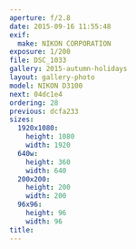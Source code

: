 ```yaml
---
aperture: f/2.8
date: 2015-09-16 11:55:48
exif:
  make: NIKON CORPORATION
exposure: 1/200
file: DSC_1033
gallery: 2015-autumn-holidays
layout: gallery-photo
model: NIKON D3100
next: 04dc1e4
ordering: 28
previous: dcfa233
sizes:
  1920x1080:
    height: 1080
    width: 1920
  640w:
    height: 360
    width: 640
  200x200:
    height: 200
    width: 200
  96x96:
    height: 96
    width: 96
title: 
---
```

